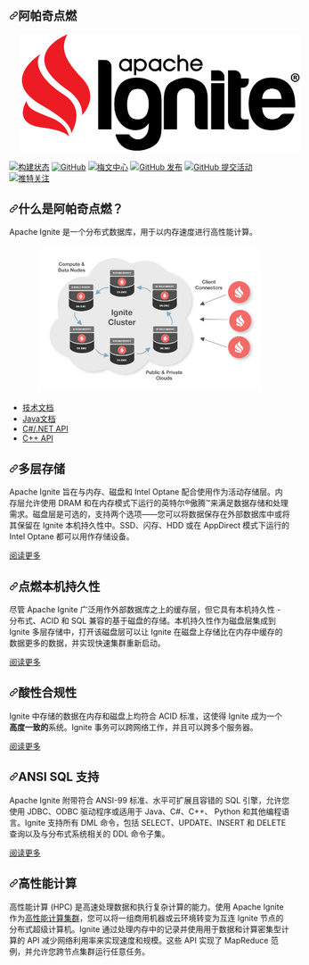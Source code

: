 <div class="Box-sc-g0xbh4-0 bJMeLZ js-snippet-clipboard-copy-unpositioned" data-hpc="true"><article class="markdown-body entry-content container-lg" itemprop="text"><h1 tabindex="-1" dir="auto"><a id="user-content-apache-ignite" class="anchor" aria-hidden="true" tabindex="-1" href="#apache-ignite"><svg class="octicon octicon-link" viewBox="0 0 16 16" version="1.1" width="16" height="16" aria-hidden="true"><path d="m7.775 3.275 1.25-1.25a3.5 3.5 0 1 1 4.95 4.95l-2.5 2.5a3.5 3.5 0 0 1-4.95 0 .751.751 0 0 1 .018-1.042.751.751 0 0 1 1.042-.018 1.998 1.998 0 0 0 2.83 0l2.5-2.5a2.002 2.002 0 0 0-2.83-2.83l-1.25 1.25a.751.751 0 0 1-1.042-.018.751.751 0 0 1-.018-1.042Zm-4.69 9.64a1.998 1.998 0 0 0 2.83 0l1.25-1.25a.751.751 0 0 1 1.042.018.751.751 0 0 1 .018 1.042l-1.25 1.25a3.5 3.5 0 1 1-4.95-4.95l2.5-2.5a3.5 3.5 0 0 1 4.95 0 .751.751 0 0 1-.018 1.042.751.751 0 0 1-1.042.018 1.998 1.998 0 0 0-2.83 0l-2.5 2.5a1.998 1.998 0 0 0 0 2.83Z"></path></svg></a><font style="vertical-align: inherit;"><font style="vertical-align: inherit;">阿帕奇点燃</font></font></h1>
<p dir="auto"><a href="https://ignite.apache.org/" rel="nofollow"><img src="https://github.com/apache/ignite-website/raw/master/assets/images/apache_ignite_logo.svg" hspace="20" style="max-width: 100%;"></a></p>
<p dir="auto"><a href="https://travis-ci.org/apache/ignite" rel="nofollow"><img src="https://camo.githubusercontent.com/55092c4bcb98f397124fc59deec6ccf127ce3e2d5df0560edf862088d4e61042/68747470733a2f2f7472617669732d63692e6f72672f6170616368652f69676e6974652e7376673f6272616e63683d6d6173746572" alt="构建状态" data-canonical-src="https://travis-ci.org/apache/ignite.svg?branch=master" style="max-width: 100%;"></a>
<a href="https://www.apache.org/licenses/LICENSE-2.0.html" rel="nofollow"><img src="https://camo.githubusercontent.com/c22c34534b627519787e8aa21d6546a6d36a097d13af4a326d4c11272ae0a40d/68747470733a2f2f696d672e736869656c64732e696f2f6769746875622f6c6963656e73652f6170616368652f69676e6974653f636f6c6f723d626c7565" alt="GitHub" data-canonical-src="https://img.shields.io/github/license/apache/ignite?color=blue" style="max-width: 100%;"></a>
<a href="https://search.maven.org/search?q=org.apache.ignite" rel="nofollow"><img src="https://camo.githubusercontent.com/338a280ab2bec61012d4029945f729b033cfe47dd6e2763fc3d46ee4beaf390c/68747470733a2f2f6d6176656e2d6261646765732e6865726f6b756170702e636f6d2f6d6176656e2d63656e7472616c2f6f72672e6170616368652e69676e6974652f69676e6974652d636f72652f62616467652e737667" alt="梅文中心" data-canonical-src="https://maven-badges.herokuapp.com/maven-central/org.apache.ignite/ignite-core/badge.svg" style="max-width: 100%;"></a>
<a href="https://ignite.apache.org/download.cgi" rel="nofollow"><img src="https://camo.githubusercontent.com/edc7dd713b06b32db5a138f774268b3761fcf024c165f7c222a040f54df551fb/68747470733a2f2f696d672e736869656c64732e696f2f62616467652f72656c656173652d646f776e6c6f61642d627269676874677265656e2e737667" alt="GitHub 发布" data-canonical-src="https://img.shields.io/badge/release-download-brightgreen.svg" style="max-width: 100%;"></a>
<a target="_blank" rel="noopener noreferrer nofollow" href="https://camo.githubusercontent.com/ee54ea4f6c47736f5f9f595c1deb0d126773a963489ecc6de1d82d5258690d7f/68747470733a2f2f696d672e736869656c64732e696f2f6769746875622f636f6d6d69742d61637469766974792f6d2f6170616368652f69676e697465"><img src="https://camo.githubusercontent.com/ee54ea4f6c47736f5f9f595c1deb0d126773a963489ecc6de1d82d5258690d7f/68747470733a2f2f696d672e736869656c64732e696f2f6769746875622f636f6d6d69742d61637469766974792f6d2f6170616368652f69676e697465" alt="GitHub 提交活动" data-canonical-src="https://img.shields.io/github/commit-activity/m/apache/ignite" style="max-width: 100%;"></a>
<a href="https://twitter.com/ApacheIgnite" rel="nofollow"><img src="https://camo.githubusercontent.com/d137dce31716d686e290e0110d52c5cd3386bcb5a8c5c08425e90fd82cd55190/68747470733a2f2f696d672e736869656c64732e696f2f747769747465722f666f6c6c6f772f41706163686549676e6974653f7374796c653d736f6369616c" alt="推特关注" data-canonical-src="https://img.shields.io/twitter/follow/ApacheIgnite?style=social" style="max-width: 100%;"></a></p>
<h2 tabindex="-1" dir="auto"><a id="user-content-what-is-apache-ignite" class="anchor" aria-hidden="true" tabindex="-1" href="#what-is-apache-ignite"><svg class="octicon octicon-link" viewBox="0 0 16 16" version="1.1" width="16" height="16" aria-hidden="true"><path d="m7.775 3.275 1.25-1.25a3.5 3.5 0 1 1 4.95 4.95l-2.5 2.5a3.5 3.5 0 0 1-4.95 0 .751.751 0 0 1 .018-1.042.751.751 0 0 1 1.042-.018 1.998 1.998 0 0 0 2.83 0l2.5-2.5a2.002 2.002 0 0 0-2.83-2.83l-1.25 1.25a.751.751 0 0 1-1.042-.018.751.751 0 0 1-.018-1.042Zm-4.69 9.64a1.998 1.998 0 0 0 2.83 0l1.25-1.25a.751.751 0 0 1 1.042.018.751.751 0 0 1 .018 1.042l-1.25 1.25a3.5 3.5 0 1 1-4.95-4.95l2.5-2.5a3.5 3.5 0 0 1 4.95 0 .751.751 0 0 1-.018 1.042.751.751 0 0 1-1.042.018 1.998 1.998 0 0 0-2.83 0l-2.5 2.5a1.998 1.998 0 0 0 0 2.83Z"></path></svg></a><font style="vertical-align: inherit;"><font style="vertical-align: inherit;">什么是阿帕奇点燃？</font></font></h2>
<p dir="auto"><font style="vertical-align: inherit;"><font style="vertical-align: inherit;">Apache Ignite 是一个分布式数据库，用于以内存速度进行高性能计算。</font></font></p>
<p align="center" dir="auto">
    <a href="https://ignite.apache.org" rel="nofollow">
        <img src="https://github.com/apache/ignite-website/raw/master/docs/2.9.0/images/ignite_clustering.png" width="400px" style="max-width: 100%;">
    </a>
</p>
<ul dir="auto">
<li><a href="https://ignite.apache.org/docs/latest/" rel="nofollow"><font style="vertical-align: inherit;"><font style="vertical-align: inherit;">技术文档</font></font></a></li>
<li><a href="https://ignite.apache.org/releases/latest/javadoc/" rel="nofollow"><font style="vertical-align: inherit;"><font style="vertical-align: inherit;">Java文档</font></font></a></li>
<li><a href="https://ignite.apache.org/releases/latest/dotnetdoc/api/" rel="nofollow"><font style="vertical-align: inherit;"><font style="vertical-align: inherit;">C#/.NET API</font></font></a></li>
<li><a href="https://ignite.apache.org/releases/latest/cppdoc/" rel="nofollow"><font style="vertical-align: inherit;"><font style="vertical-align: inherit;">C++ API</font></font></a></li>
</ul>
<h2 tabindex="-1" dir="auto"><a id="user-content-multi-tier-storage" class="anchor" aria-hidden="true" tabindex="-1" href="#multi-tier-storage"><svg class="octicon octicon-link" viewBox="0 0 16 16" version="1.1" width="16" height="16" aria-hidden="true"><path d="m7.775 3.275 1.25-1.25a3.5 3.5 0 1 1 4.95 4.95l-2.5 2.5a3.5 3.5 0 0 1-4.95 0 .751.751 0 0 1 .018-1.042.751.751 0 0 1 1.042-.018 1.998 1.998 0 0 0 2.83 0l2.5-2.5a2.002 2.002 0 0 0-2.83-2.83l-1.25 1.25a.751.751 0 0 1-1.042-.018.751.751 0 0 1-.018-1.042Zm-4.69 9.64a1.998 1.998 0 0 0 2.83 0l1.25-1.25a.751.751 0 0 1 1.042.018.751.751 0 0 1 .018 1.042l-1.25 1.25a3.5 3.5 0 1 1-4.95-4.95l2.5-2.5a3.5 3.5 0 0 1 4.95 0 .751.751 0 0 1-.018 1.042.751.751 0 0 1-1.042.018 1.998 1.998 0 0 0-2.83 0l-2.5 2.5a1.998 1.998 0 0 0 0 2.83Z"></path></svg></a><font style="vertical-align: inherit;"><font style="vertical-align: inherit;">多层存储</font></font></h2>
<p dir="auto"><font style="vertical-align: inherit;"><font style="vertical-align: inherit;">Apache Ignite 旨在与内存、磁盘和 Intel Optane 配合使用作为活动存储层。</font><font style="vertical-align: inherit;">内存层允许使用 DRAM 和在内存模式下运行的英特尔®傲腾™来满足数据存储和处理需求。</font><font style="vertical-align: inherit;">磁盘层是可选的，支持两个选项——您可以将数据保存在外部数据库中或将其保留在 Ignite 本机持久性中。</font><font style="vertical-align: inherit;">SSD、闪存、HDD 或在 AppDirect 模式下运行的 Intel Optane 都可以用作存储设备。</font></font></p>
<p dir="auto"><a href="https://ignite.apache.org/arch/multi-tier-storage.html" rel="nofollow"><font style="vertical-align: inherit;"><font style="vertical-align: inherit;">阅读更多</font></font></a></p>
<h2 tabindex="-1" dir="auto"><a id="user-content-ignite-native-persistence" class="anchor" aria-hidden="true" tabindex="-1" href="#ignite-native-persistence"><svg class="octicon octicon-link" viewBox="0 0 16 16" version="1.1" width="16" height="16" aria-hidden="true"><path d="m7.775 3.275 1.25-1.25a3.5 3.5 0 1 1 4.95 4.95l-2.5 2.5a3.5 3.5 0 0 1-4.95 0 .751.751 0 0 1 .018-1.042.751.751 0 0 1 1.042-.018 1.998 1.998 0 0 0 2.83 0l2.5-2.5a2.002 2.002 0 0 0-2.83-2.83l-1.25 1.25a.751.751 0 0 1-1.042-.018.751.751 0 0 1-.018-1.042Zm-4.69 9.64a1.998 1.998 0 0 0 2.83 0l1.25-1.25a.751.751 0 0 1 1.042.018.751.751 0 0 1 .018 1.042l-1.25 1.25a3.5 3.5 0 1 1-4.95-4.95l2.5-2.5a3.5 3.5 0 0 1 4.95 0 .751.751 0 0 1-.018 1.042.751.751 0 0 1-1.042.018 1.998 1.998 0 0 0-2.83 0l-2.5 2.5a1.998 1.998 0 0 0 0 2.83Z"></path></svg></a><font style="vertical-align: inherit;"><font style="vertical-align: inherit;">点燃本机持久性</font></font></h2>
<p dir="auto"><font style="vertical-align: inherit;"><font style="vertical-align: inherit;">尽管 Apache Ignite 广泛用作外部数据库之上的缓存层，但它具有本机持久性 - 分布式、ACID 和 SQL 兼容的基于磁盘的存储。</font><font style="vertical-align: inherit;">本机持久性作为磁盘层集成到 Ignite 多层存储中，打开该磁盘层可以让 Ignite 在磁盘上存储比在内存中缓存的数据更多的数据，并实现快速集群重新启动。</font></font></p>
<p dir="auto"><a href="https://ignite.apache.org/arch/persistence.html" rel="nofollow"><font style="vertical-align: inherit;"><font style="vertical-align: inherit;">阅读更多</font></font></a></p>
<h2 tabindex="-1" dir="auto"><a id="user-content-acid-compliance" class="anchor" aria-hidden="true" tabindex="-1" href="#acid-compliance"><svg class="octicon octicon-link" viewBox="0 0 16 16" version="1.1" width="16" height="16" aria-hidden="true"><path d="m7.775 3.275 1.25-1.25a3.5 3.5 0 1 1 4.95 4.95l-2.5 2.5a3.5 3.5 0 0 1-4.95 0 .751.751 0 0 1 .018-1.042.751.751 0 0 1 1.042-.018 1.998 1.998 0 0 0 2.83 0l2.5-2.5a2.002 2.002 0 0 0-2.83-2.83l-1.25 1.25a.751.751 0 0 1-1.042-.018.751.751 0 0 1-.018-1.042Zm-4.69 9.64a1.998 1.998 0 0 0 2.83 0l1.25-1.25a.751.751 0 0 1 1.042.018.751.751 0 0 1 .018 1.042l-1.25 1.25a3.5 3.5 0 1 1-4.95-4.95l2.5-2.5a3.5 3.5 0 0 1 4.95 0 .751.751 0 0 1-.018 1.042.751.751 0 0 1-1.042.018 1.998 1.998 0 0 0-2.83 0l-2.5 2.5a1.998 1.998 0 0 0 0 2.83Z"></path></svg></a><font style="vertical-align: inherit;"><font style="vertical-align: inherit;">酸性合规性</font></font></h2>
<p dir="auto"><font style="vertical-align: inherit;"><font style="vertical-align: inherit;">Ignite 中存储的数据在内存和磁盘上均符合 ACID 标准，这使得 Ignite 成为一个</font></font><strong><font style="vertical-align: inherit;"><font style="vertical-align: inherit;">高度一致的</font></font></strong><font style="vertical-align: inherit;"><font style="vertical-align: inherit;">系统。</font><font style="vertical-align: inherit;">Ignite 事务可以跨网络工作，并且可以跨多个服务器。</font></font></p>
<p dir="auto"><a href="https://ignite.apache.org/features/transactions.html" rel="nofollow"><font style="vertical-align: inherit;"><font style="vertical-align: inherit;">阅读更多</font></font></a></p>
<h2 tabindex="-1" dir="auto"><a id="user-content-ansi-sql-support" class="anchor" aria-hidden="true" tabindex="-1" href="#ansi-sql-support"><svg class="octicon octicon-link" viewBox="0 0 16 16" version="1.1" width="16" height="16" aria-hidden="true"><path d="m7.775 3.275 1.25-1.25a3.5 3.5 0 1 1 4.95 4.95l-2.5 2.5a3.5 3.5 0 0 1-4.95 0 .751.751 0 0 1 .018-1.042.751.751 0 0 1 1.042-.018 1.998 1.998 0 0 0 2.83 0l2.5-2.5a2.002 2.002 0 0 0-2.83-2.83l-1.25 1.25a.751.751 0 0 1-1.042-.018.751.751 0 0 1-.018-1.042Zm-4.69 9.64a1.998 1.998 0 0 0 2.83 0l1.25-1.25a.751.751 0 0 1 1.042.018.751.751 0 0 1 .018 1.042l-1.25 1.25a3.5 3.5 0 1 1-4.95-4.95l2.5-2.5a3.5 3.5 0 0 1 4.95 0 .751.751 0 0 1-.018 1.042.751.751 0 0 1-1.042.018 1.998 1.998 0 0 0-2.83 0l-2.5 2.5a1.998 1.998 0 0 0 0 2.83Z"></path></svg></a><font style="vertical-align: inherit;"><font style="vertical-align: inherit;">ANSI SQL 支持</font></font></h2>
<p dir="auto"><font style="vertical-align: inherit;"><font style="vertical-align: inherit;">Apache Ignite 附带符合 ANSI-99 标准、水平可扩展且容错的 SQL 引擎，允许您使用 JDBC、ODBC 驱动程序或适用于 Java、C#、C++、 Python 和其他编程语言。</font><font style="vertical-align: inherit;">Ignite 支持所有 DML 命令，包括 SELECT、UPDATE、INSERT 和 DELETE 查询以及与分布式系统相关的 DDL 命令子集。</font></font></p>
<p dir="auto"><a href="https://ignite.apache.org/features/sql.html" rel="nofollow"><font style="vertical-align: inherit;"><font style="vertical-align: inherit;">阅读更多</font></font></a></p>
<h2 tabindex="-1" dir="auto"><a id="user-content-high-performance-computing" class="anchor" aria-hidden="true" tabindex="-1" href="#high-performance-computing"><svg class="octicon octicon-link" viewBox="0 0 16 16" version="1.1" width="16" height="16" aria-hidden="true"><path d="m7.775 3.275 1.25-1.25a3.5 3.5 0 1 1 4.95 4.95l-2.5 2.5a3.5 3.5 0 0 1-4.95 0 .751.751 0 0 1 .018-1.042.751.751 0 0 1 1.042-.018 1.998 1.998 0 0 0 2.83 0l2.5-2.5a2.002 2.002 0 0 0-2.83-2.83l-1.25 1.25a.751.751 0 0 1-1.042-.018.751.751 0 0 1-.018-1.042Zm-4.69 9.64a1.998 1.998 0 0 0 2.83 0l1.25-1.25a.751.751 0 0 1 1.042.018.751.751 0 0 1 .018 1.042l-1.25 1.25a3.5 3.5 0 1 1-4.95-4.95l2.5-2.5a3.5 3.5 0 0 1 4.95 0 .751.751 0 0 1-.018 1.042.751.751 0 0 1-1.042.018 1.998 1.998 0 0 0-2.83 0l-2.5 2.5a1.998 1.998 0 0 0 0 2.83Z"></path></svg></a><font style="vertical-align: inherit;"><font style="vertical-align: inherit;">高性能计算</font></font></h2>
<p dir="auto"><font style="vertical-align: inherit;"><font style="vertical-align: inherit;">高性能计算 (HPC) 是高速处理数据和执行复杂计算的能力。</font><font style="vertical-align: inherit;">使用 Apache Ignite 作为</font></font><a href="https://ignite.apache.org/use-cases/hpc.html" rel="nofollow"><font style="vertical-align: inherit;"><font style="vertical-align: inherit;">高性能计算集群</font></font></a><font style="vertical-align: inherit;"><font style="vertical-align: inherit;">，您可以将一组商用机器或云环境转变为互连 Ignite 节点的分布式超级计算机。</font><font style="vertical-align: inherit;">Ignite 通过处理内存中的记录并使用用于数据和计算密集型计算的 API 减少网络利用率来实现速度和规模。</font><font style="vertical-align: inherit;">这些 API 实现了 MapReduce 范例，并允许您跨节点集群运行任意任务。</font></font></p>
</article></div>
